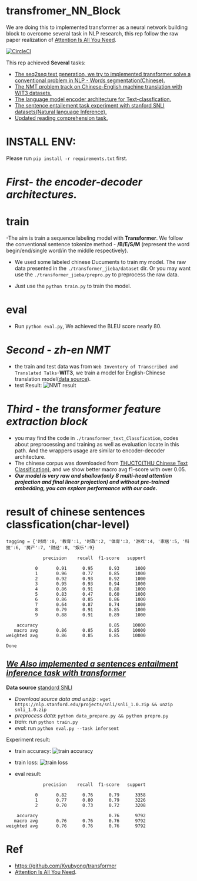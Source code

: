 # transfromer_NN_Block
We are doing this to implemented transformer as a neural network building block to overcome several task in NLP research, this rep follow the raw paper realization of [Attention Is All You Need](https://arxiv.org/abs/1706.03762).

[![CircleCI](https://circleci.com/gh/huggingface/pytorch-transformers.svg?style=svg)](https://circleci.com/gh/fooSynaptic/transfromer_NN_Block)

This rep achieved **Several** tasks:
- [The seq2seq text generation, we try to implemented transformer solve a conventional problem in NLP - Words segmentation(Chinese).](https://github.com/fooSynaptic/transfromer_NN_Block/tree/master/transformer_jieba)
- [The NMT problem track on Chinese-English machine translation with WIT3 datasets.](https://github.com/fooSynaptic/transfromer_NN_Block/tree/master/en-zh_NMT)
- [The language model encoder architecture for Text-classfication.](https://github.com/fooSynaptic/transfromer_NN_Block/tree/master/transformer_text_Classfication)
- [The sentence entailement task experiment with stanford SNLI datasets(Natural language Inference).](https://github.com/fooSynaptic/transfromer_NN_Block/tree/master/transformer_infersent)
- [Updated reading comprehension task.](https://github.com/fooSynaptic/transfromer_NN_Block/tree/master/transformer_RC)



# INSTALL ENV:
Please run `pip install -r requirements.txt` first.


# ***First- the encoder-decoder architectures.***
# train
-The aim is train a sequence labeling model with **Transformer**. We follow the 
conventional sentence tokenize method - **/B/E/S/M** (represent the word begin/end/single word/in the middle respectively).

- We used some labeled chinese Ducuments to train my model. The raw data presented in the `./transformer_jieba/dataset` dir. Or you may want use the `./transformer_jieba/prepro.py` to preprocess the raw data.

- Just use the `python train.py` to train the model.


# eval
- Run `python eval.py`, We achieved the BLEU score nearly 80.


# ***Second - zh-en NMT***
- the train and test data was from `Web Inventory of Transcribed and Translated Talks`-**WIT3**, we train a model for English-Chinese translation model([data source](https://wit3.fbk.eu/mt.php?release=2015-01)).
- test Result:
  ![NMT result](https://github.com/fooSynaptic/transfromer_NN_Block/blob/master/images/NMT_res_BLEU.png)




# ***Third - the transformer feature extraction block***
- you may find the code in `./transformer_text_Classfication`, codes about preprocessing and training as well as evaluation locate in this path. And the wrappers usage are similar to encoder-decoder architecture.
- The chinese corpus was downloaded from [THUCTC(THU Chinese Text Classification)](http://thuctc.thunlp.org/), and we show better macro avg f1-score with over 0.05.
- ***Our model is very raw and shallow(only 8 multi-head attention projection and final linear projection) and without pre-trained embedding, you can explore performance with our code.***

# result of chinese sentences classfication(char-level)
` tagging = {'时尚':0, '教育':1, '时政':2, '体育':3, '游戏':4, '家居':5, '科技':6, '房产':7, '财经':8, '娱乐':9} `
```
              precision    recall  f1-score   support

           0       0.91      0.95      0.93      1000
           1       0.96      0.77      0.85      1000
           2       0.92      0.93      0.92      1000
           3       0.95      0.93      0.94      1000
           4       0.86      0.91      0.88      1000
           5       0.83      0.47      0.60      1000
           6       0.86      0.85      0.86      1000
           7       0.64      0.87      0.74      1000
           8       0.79      0.91      0.85      1000
           9       0.88      0.91      0.89      1000

    accuracy                           0.85     10000
   macro avg       0.86      0.85      0.85     10000
weighted avg       0.86      0.85      0.85     10000

Done
```
[***We Also implemented a sentences entailment inference task with transformer***](https://github.com/fooSynaptic/transfromer_NN_Block/tree/master/transformer_infersent)
---
**Data source** [standord SNLI](https://nlp.stanford.edu/projects/snli/snli_1.0.zip)

- *Download source data and unzip* : `wget https://nlp.stanford.edu/projects/snli/snli_1.0.zip && unzip snli_1.0.zip`
- *preprocess data*: `python data_prepare.py && python prepro.py`
- *train*: run `python train.py`
- *eval*: run `python eval.py --task infersent`

Experiment result:
- train accuracy:
![train accuracy](https://github.com/fooSynaptic/transfromer_NN_Block/blob/master/images/infersent_train_with_SNLI_accuracy.png)

- train loss:
![train loss](https://github.com/fooSynaptic/transfromer_NN_Block/blob/master/images/infersent_train_SNLI_loss.png)


- eval result:
```
              precision    recall  f1-score   support

           0       0.82      0.76      0.79      3358
           1       0.77      0.80      0.79      3226
           2       0.70      0.73      0.72      3208

    accuracy                           0.76      9792
   macro avg       0.76      0.76      0.76      9792
weighted avg       0.76      0.76      0.76      9792
```


# Ref

-  https://github.com/Kyubyong/transformer
-  [Attention Is All You Need](https://arxiv.org/abs/1706.03762).
